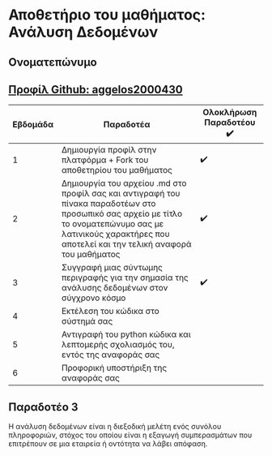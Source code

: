 # Αποθετήριο του μαθήματος: Ανάλυση Δεδομένων

## Ονοματεπώνυμο
## [Προφίλ Github: aggelos2000430](https://github.com/aggelos2000430)

| Εβδομάδα | Παραδοτέα | Ολοκλήρωση Παραδοτέου :heavy_check_mark: |
| --- | --- | --- |
| 1 | Δημιουργία προφίλ στην πλατφόρμα + Fork του αποθετηρίου του μαθήματος| :heavy_check_mark: |
| 2 | Δημιουργία του αρχείου .md στο προφίλ σας και αντιγραφή του πίνακα παραδοτέων στο προσωπικό σας αρχείο με τίτλο το ονοματεπώνυμο σας με λατινικούς χαρακτήρες που αποτελεί και την τελική αναφορά του μαθήματος| :heavy_check_mark: |
| 3 | Συγγραφή μιας σύντωμης περιγραφής για την σημασία της ανάλυσης δεδομένων στον σύγχρονο κόσμο | :heavy_check_mark: |
| 4 | Εκτέλεση του κώδικα στο σύστημά σας |  |
| 5 | Αντιγραφή του python κώδικα και λεπτομερής σχολιασμός του, εντός της αναφοράς σας |  |
| 6 | Προφορική υποστήριξη της αναφοράς σας |  |


## Παραδοτέο 3
Η ανάλυση δεδομένων είναι η διεξοδική μελέτη ενός συνόλου πληροφοριών, στόχος του οποίου είναι η εξαγωγή συμπερασμάτων που επιτρέπουν σε μια εταιρεία ή οντότητα να λάβει απόφαση.
